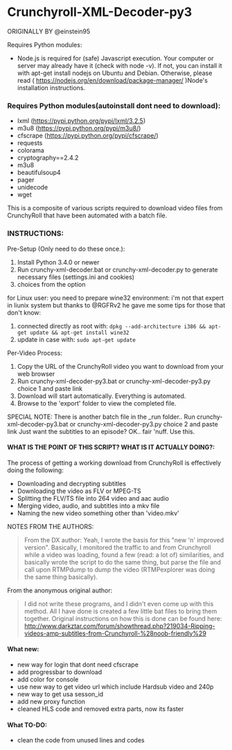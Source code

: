 # Crunchyroll-XML-Decoder-py3


ORIGINALLY BY @einstein95

Requires Python modules:

* Node.js is required for (safe) Javascript execution. Your computer or server may already have it (check with node -v). If not, you can install it with apt-get install nodejs on Ubuntu and Debian. Otherwise, please read ( https://nodejs.org/en/download/package-manager/ )Node's installation instructions.

### Requires Python modules(autoinstall dont need to download):

* lxml (https://pypi.python.org/pypi/lxml/3.2.5)
* m3u8 (https://pypi.python.org/pypi/m3u8/)
* cfscrape (https://pypi.python.org/pypi/cfscrape/)
* requests
* colorama
* cryptography==2.4.2
* m3u8
* beautifulsoup4
* pager
* unidecode
* wget

This is a composite of various scripts required to download video files from CrunchyRoll that have been automated with a batch file.

### INSTRUCTIONS:

Pre-Setup (Only need to do these once.):
1.  Install Python 3.4.0 or newer
2.  Run crunchy-xml-decoder.bat or crunchy-xml-decoder.py to generate necessary files (settings.ini and cookies)
3.  choices	from the option 

for Linux user:
you need to prepare wine32 environment:
i'm not that expert in liunix system but thanks to @RGFRv2 he gave me some tips
for those that don't know:
1. connected directly as root with:
`dpkg --add-architecture i386 && apt-get update && apt-get install wine32`
2. update in case with:
`sudo apt-get update`

Per-Video Process:
1.  Copy the URL of the CrunchyRoll video you want to download from your web browser
2.  Run crunchy-xml-decoder-py3.bat or crunchy-xml-decoder-py3.py choice 1 and paste link
3.  Download will start automatically. Everything is automated.
4.  Browse to the 'export' folder to view the completed file.

SPECIAL NOTE: There is another batch file in the _run folder..
    Run crunchy-xml-decoder-py3.bat or crunchy-xml-decoder-py3.py choice 2 and paste link
        Just want the subtitles to an episode? OK.. fair 'nuff. Use this.

#### WHAT IS THE POINT OF THIS SCRIPT? WHAT IS IT ACTUALLY DOING?:

The process of getting a working download from CrunchyRoll is effectively doing the following:
* Downloading and decrypting subtitles
* Downloading the video as FLV or MPEG-TS
* Splitting the FLV/TS file into 264 video and aac audio
* Merging video, audio, and subtitles into a mkv file
* Naming the new video something other than 'video.mkv'

NOTES FROM THE AUTHORS:
> From the DX author: Yeah, I wrote the basis for this "new 'n' improved version". Basically, I monitored the traffic to and from Crunchyroll while a video was loading, found a few (read: a lot of) similarities, and basically wrote the script to do the same thing, but parse the file and call upon RTMPdump to dump the video (RTMPexplorer was doing the same thing basically).

From the anonymous original author:
>I did not write these programs, and I didn't even come up with this method. All I have done is created a few little bat files to bring them together. Original instructions on how this is done can be found here: 
> http://www.darkztar.com/forum/showthread.php?219034-Ripping-videos-amp-subtitles-from-Crunchyroll-%28noob-friendly%29

#### What new:

* new way for login that dont need cfscrape
* add progressbar to download
* add color for console
* use new way to get video url which include Hardsub video and 240p
* new way to get usa sesson_id
* add new proxy function
* cleaned HLS code and removed extra parts, now its faster

#### What TO-DO:

* clean the code from unused lines and codes


